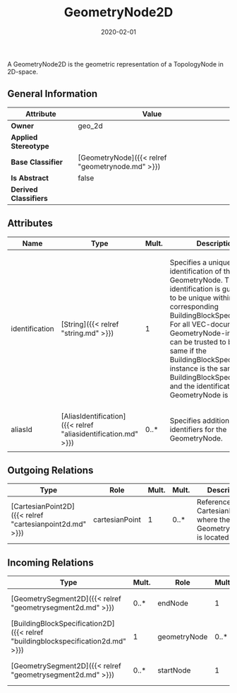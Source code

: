 ﻿---
title: GeometryNode2D
toc: false
type: specs
date: "2020-02-01"
draft: false
specification: VEC
version: 1.2.0
documentType: "Recommendation"
elementType: Class
classes:
  - GeometryNode2D
menu_name: vec-1.2.0
---
<p> A GeometryNode2D is the geometric representation of a TopologyNode in 2D-space.      </p>

## General Information

| Attribute               | Value |
|-------------------------|-------|
| **Owner**               | geo_2d |
| **Applied Stereotype**  |   |
| **Base Classifier**     | [GeometryNode]({{< relref "geometrynode.md" >}})<br/>  |
| **Is Abstract**         | false |
| **Derived Classifiers** |   |

## Attributes
|  Name  |  Type  |  Mult.  |  Description  |  Owning Classifier  |
|--------|--------|---------|---------------|--------------|
|identification | [String]({{< relref "string.md" >}}) | 1 | <p> Specifies a unique identification of the GeometryNode. The identification is guaranteed to be unique within the corresponding BuildingBlockSpecification. For all VEC-documents a GeometryNode-instance can be trusted to be the same if the BuildingBlockSpecification-instance is the same (see BuildingBlockSpecification) and the identification of the GeometryNode is the same.      </p> | [GeometryNode]({{< relref "geometrynode.md" >}}) |
|aliasId | [AliasIdentification]({{< relref "aliasidentification.md" >}}) | 0..* | <p> Specifies additional identifiers for the GeometryNode.      </p> | [GeometryNode]({{< relref "geometrynode.md" >}}) |

## Outgoing Relations
|    Type  |   Role   |   Mult.   |   Mult.   |   Description   |
|----------|----------|-----------|-----------|-----------------|
| [CartesianPoint2D]({{< relref "cartesianpoint2d.md" >}}) | cartesianPoint | 1 | 0..* | References the CartesianPoint2D where the GeometryNode2D is located. |
##  Incoming Relations
|    Type  |   Mult.  |   Role    |   Mult.   |   Description  |
|----------|----------|-----------|-----------|----------------|
| [GeometrySegment2D]({{< relref "geometrysegment2d.md" >}}) | 0..* | endNode | 1 | References the GeometryNode2D where the GeometrySegment2D ends. |
| [BuildingBlockSpecification2D]({{< relref "buildingblockspecification2d.md" >}}) | 1 | geometryNode | 0..* | Specifies the GeometryNode2Ds defined by the BuildingBlockSpecification2D. |
| [GeometrySegment2D]({{< relref "geometrysegment2d.md" >}}) | 0..* | startNode | 1 | References the GeometryNode2D where the GeometrySegment2D starts. |
